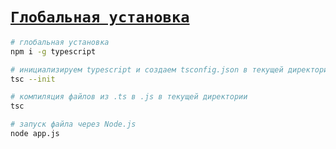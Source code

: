 # [`Глобальная установка`](../index.md)

```bash
# глобальная установка
npm i -g typescript

# инициализируем typescript и создаем tsconfig.json в текущей директории
tsc --init

# компиляция файлов из .ts в .js в текущей директории
tsc

# запуск файла через Node.js
node app.js
```
